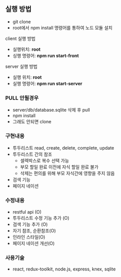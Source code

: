 ## 실행 방법  
- git clone
- root에서 npm install 명령어를 통하여 노드 모듈 설치

client 실행 방법  
 - 실행위치: **root**  
 - 싱행 명령어: **npm run start-front**
 
server 실행 방법 
 - 실행 위치: **root**  
 - 실행 명령어: **npm run start-server**

### PULL 안될경우
- server/db/database.sqlite 삭제 후 pull
- npm install
- 그래도 안되면 clone 
 
### 구현내용
- 투두리스트 read, create, delete, complete, update
- 투두리스트 간의 참조 
  - 셀렉박스로 복수 선택 가능
  - 부모 할일 완료 이전에 자식 할일 완료 불가 
  - 삭제는 편의를 위해 부모 자식간에 영향을 주지 않음
- 검색 기능
- 페이지 네이션

### 수정내용
- restful api (O)
- 투두리스트 수정 기능 추가 (O)
- 검색 기능 추가 (O)
- 자기 참조, 순환참조(O)
- 인라인 스타일(O)
- 페이지 네이션 개선(O)

### 사용기술
- react, redux-toolkit, node.js, express, knex, sqlite
